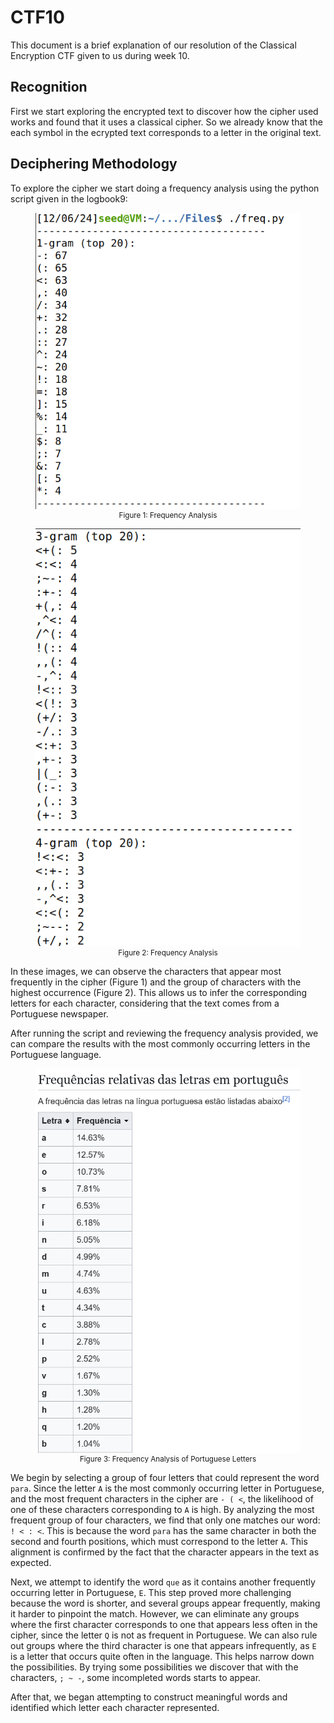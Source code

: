 # CTF10

This document is a brief explanation of our resolution of the Classical Encryption CTF given to us during week 10.

## Recognition

First we start exploring the encrypted text to discover how the cipher used works and found that it uses a classical cipher. So we already know that the each symbol in the ecrypted text corresponds to a letter in the original text.

## Deciphering Methodology

To explore the cipher we start doing a frequency analysis using the python script given in the logbook9:

<div align="center">
    <figure>
        <img src="images/CTF10/ctf10_1.png">
        <figcaption style="font-size: smaller">Figure 1: Frequency Analysis</figcaption>
    </figure>
    <figure>
        <img src="images/CTF10/ctf10_2.png">
        <figcaption style="font-size: smaller">Figure 2: Frequency Analysis</figcaption>
    </figure>
</div>

In these images, we can observe the characters that appear most frequently in the cipher (Figure 1) and the group of characters with the highest occurrence (Figure 2). This allows us to infer the corresponding letters for each character, considering that the text comes from a Portuguese newspaper.

After running the script and reviewing the frequency analysis provided, we can compare the results with the most commonly occurring letters in the Portuguese language.

<div align="center">
    <figure>
        <img src="images/CTF10/ctf10_3.png">
        <figcaption style="font-size: smaller">Figure 3: Frequency Analysis of Portuguese Letters</figcaption>
    </figure>
</div>

We begin by selecting a group of four letters that could represent the word `para`. Since the letter `A` is the most commonly occurring letter in Portuguese, and the most frequent characters in the cipher are `- ( <`, the likelihood of one of these characters corresponding to `A` is high. By analyzing the most frequent group of four characters, we find that only one matches our word: `! < : <`. This is because the word `para` has the same character in both the second and fourth positions, which must correspond to the letter `A`. This alignment is confirmed by the fact that the character appears in the text as expected.

Next, we attempt to identify the word `que` as it contains another frequently occurring letter in Portuguese, `E`. This step proved more challenging because the word is shorter, and several groups appear frequently, making it harder to pinpoint the match. However, we can eliminate any groups where the first character corresponds to one that appears less often in the cipher, since the letter `Q` is not as frequent in Portuguese. We can also rule out groups where the third character is one that appears infrequently, as `E` is a letter that occurs quite often in the language. This helps narrow down the possibilities. By trying some possibilities we discover that with the characters, `; ~ -`, some incompleted words starts to appear.

After that, we began attempting to construct meaningful words and identified which letter each character represented.

